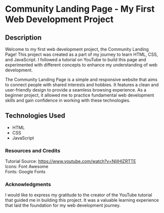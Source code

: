 # Community Landing Page - My First Web Development Project


## Description
Welcome to my first web development project, the Community Landing Page! This project was created as a part of my journey to learn HTML, CSS, and JavaScript. I followed a tutorial on YouTube to build this page and experimented with different concepts to enhance my understanding of web development.

The Community Landing Page is a simple and responsive website that aims to connect people with shared interests and hobbies. It features a clean and user-friendly design to provide a seamless browsing experience. As a beginner project, it allowed me to practice fundamental web development skills and gain confidence in working with these technologies.

## Technologies Used
<ul>
<li>HTML</li>
<li>CSS</li>
<li>JavaScript</li>
</ul>

### Resources and Credits
Tutorial Source: https://www.youtube.com/watch?v=NljIHlZRTTE<br>
Icons: Font Awesome<br>
Fonts: Google Fonts<br>

### Acknowledgments
I would like to express my gratitude to the creator of the YouTube tutorial that guided me in building this project. It was a valuable learning experience that laid the foundation for my web development journey.
